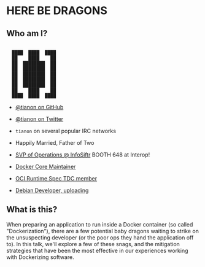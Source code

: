 # HERE BE DRAGONS

## Who am I?

```

  ████  ████  ████
  ██    ████    ██
  ██  ████████  ██
  ██  ████████  ██
  ██  ████████  ██
  ██  ████████  ██
  ██  ████████  ██
  ██    ████    ██
  ████  ████  ████

```

- [@tianon on GitHub](https://github.com/tianon)
- [@tianon on Twitter](https://twitter.com/tianon)
- `tianon` on several popular IRC networks

- Happily Married, Father of Two
- [SVP of Operations @ InfoSiftr](http://www.infosiftr.com)  BOOTH 648 at Interop!
- [Docker Core Maintainer](https://github.com/docker/docker/blob/172ca1ca8c4d5157789feb97a6424104b81a3479/MAINTAINERS#L42)
- [OCI Runtime Spec TDC member](https://github.com/opencontainers/runtime-spec/blob/9d1998240a15ff6d226c2d4353b6dd6259728760/MAINTAINERS#L8)
- [Debian Developer, uploading](https://qa.debian.org/developer.php?login=tianon)

## What is this?

When preparing an application to run inside a Docker container (so called
"Dockerization"), there are a few potential baby dragons waiting to strike on
the unsuspecting developer (or the poor ops they hand the application off to).
In this talk, we'll explore a few of these snags, and the mitigation strategies
that have been the most effective in our experiences working with Dockerizing
software.
